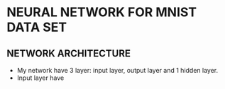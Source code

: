 # NEURAL NETWORK FOR MNIST DATA SET
## NETWORK ARCHITECTURE
- My network have 3 layer: input layer, output layer and 1 hidden layer.
- Input layer have 

